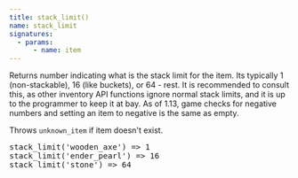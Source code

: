 ```yaml
---
title: stack_limit()
name: stack_limit
signatures:
  - params:
      - name: item
---
```


Returns number indicating what is the stack limit for the item. Its typically 1
(non-stackable), 16 (like buckets), or 64 - rest. It is recommended to consult
this, as other inventory API functions ignore normal stack limits, and it is up
to the programmer to keep it at bay. As of 1.13, game checks for negative
numbers and setting an item to negative is the same as empty.

Throws `unknown_item` if item doesn't exist.

<pre>
stack_limit('wooden_axe') => 1
stack_limit('ender_pearl') => 16
stack_limit('stone') => 64
</pre>
